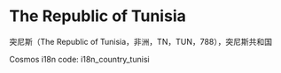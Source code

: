 # The Republic of Tunisia

突尼斯（The Republic of Tunisia，非洲，TN，TUN，788），突尼斯共和国

Cosmos i18n code: i18n_country_tunisi